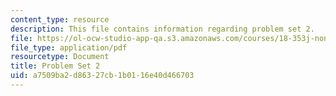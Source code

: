 ```yaml
---
content_type: resource
description: This file contains information regarding problem set 2.
file: https://ol-ocw-studio-app-qa.s3.amazonaws.com/courses/18-353j-nonlinear-dynamics-i-chaos-fall-2012/a7509ba2d86327cb1b0116e40d466703_MIT18_353JF12_pset2.pdf
file_type: application/pdf
resourcetype: Document
title: Problem Set 2
uid: a7509ba2-d863-27cb-1b01-16e40d466703
---
```

